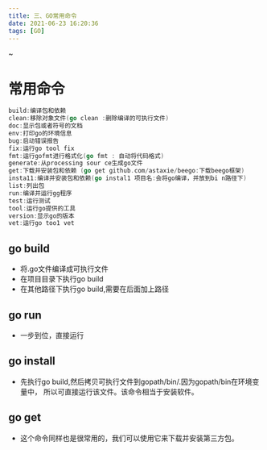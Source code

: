 ```yaml
---
title: 三、GO常用命令
date: 2021-06-23 16:20:36
tags: [GO]
---
```

~
<!--more-->
# 常用命令
```go
build:编译包和依赖
clean:移除对象文件(go clean :删除编译的可执行文件)
doc:显示包或者符号的文档
env:打印go的环境信息
bug:启动错误报告
fix:运行go tool fix 
fmt:运行gofmt进行格式化(go fmt : 自动将代码格式)
generate:从processing sour ce生成go文件
get:下载并安装包和依赖 (go get github.com/astaxie/beego:下载beego框架)
insta11:编译并安装包和依赖(go instal1 项目名:会将go编译，并放到bi n路径下)
list:列出包
run:编译并运行gg程序
test:运行测试
tool:运行go提供的工具
version:显示go的版本
vet:运行go too1 vet
```
## go build
* 将.go文件编译成可执行文件
* 在项目目录下执行go build
* 在其他路径下执行go build,需要在后面加上路径

## go run
* 一步到位，直接运行

## go install
* 先执行go build,然后拷贝可执行文件到gopath/bin/.因为gopath/bin在环境变量中， 所以可直接运行该文件。该命令相当于安装软件。

## go get
* 这个命令同样也是很常用的，我们可以使用它来下载并安装第三方包。
